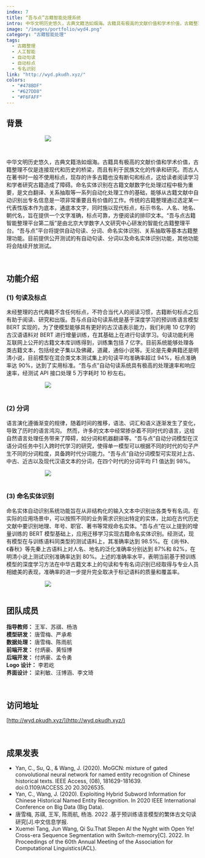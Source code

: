 ```yaml
---
index: 7
title: “吾与点”古籍智能处理系统
intro: 中华文明历史悠久，古典文籍浩如烟海。古籍具有极高的文献价值和学术价值，古籍整理不仅是连接现代和历史的桥梁，而且有利于民族文化的传承和研究。而古人在著书时一般不使用标点，现存的许多古籍也没有断句和标点，这给读者阅读学习和学者研究古籍造成了障碍。命名实体识别在古籍文献数字化处理过程中极为重要，是文白翻译、关系抽取等一系列自动化处理工作的基础，能够从古籍文献中自动识别出专名信息是一项非常重要且有价值的工作。传统的古籍整理通过选定某一代表性版本作为底本，通底本文字，同时施以现代标点，标示书名、人名、地名、朝代名，旨在提供一个文字准确，标点可靠，方便阅读的排印文本。“吾与点古籍智能整理平台第二版”是由北京大学数字人文研究中心研发的智能化古籍整理平台。
image: "/images/portfolio/wyd4.png"
category: "古籍智能处理"
tags:
  - 古籍整理
  - 人工智能
  - 自动句读
  - 自动标点
  - 专名识别
link: "http://wyd.pkudh.xyz/"
colors:
  - "#478BDF"
  - "#627DD8"
  - "#F6FAFF"
---
```


## 背景

<img style="max-width:60%;display:block;margin:0 auto 12px;" src="/images/portfolio/wyd1.png" />

<br>

中华文明历史悠久，古典文籍浩如烟海。古籍具有极高的文献价值和学术价值，古籍整理不仅是连接现代和历史的桥梁，而且有利于民族文化的传承和研究。而古人在著书时一般不使用标点，现存的许多古籍也没有断句和标点，这给读者阅读学习和学者研究古籍造成了障碍。命名实体识别在古籍文献数字化处理过程中极为重要，是文白翻译、关系抽取等一系列自动化处理工作的基础，能够从古籍文献中自动识别出专名信息是一项非常重要且有价值的工作。传统的古籍整理通过选定某一代表性版本作为底本，通底本文字，同时施以现代标点，标示书名、人名、地名、朝代名，旨在提供一个文字准确，标点可靠，方便阅读的排印文本。“吾与点古籍智能整理平台第二版”是由北京大学数字人文研究中心研发的智能化古籍整理平台。“吾与点”平台将提供自动句读、分词、命名实体识别、关系抽取等基本古籍整理功能。目前提供公开测试的有自动句读、分词以及命名实体识别功能，其他功能将会陆续开放测试。

<br>

## 功能介绍

### (1) 句读及标点

未经整理的古代典籍不含任何标点，不符合当代人的阅读习惯，古籍断句标点之后有助于阅读、研究和出版。吾与点自动句读系统是基于深度学习的预训练语言模型 BERT 实现的，为了使模型能够具有更好的古汉语表示能力，我们利用 10 亿字的古汉语语料对 BERT 进行增量训练，在其基础上在进行句读学习。句读功能利用互联网上公开的古籍文本库训练得到，训练集包括 7 亿字。目前系统能够处理各类古籍文本，包括经史子集以及佛藏，道藏，通俗小说等。无论是先秦典籍还是明清小说，目前模型在混合类文本测试集上的句读平均准确率超过 94%，标点准确率达 90%，达到了实用标准。“吾与点”自动句读系统具有极高的处理速率和响应速率，经测试 API 接口处理 5 万字耗时 10 秒左右。

<img style="max-width:60%;display:block;margin:0 auto;" src="/images/portfolio/wyd2.png" />

<br>

### (2) 分词

语言演化遵循渐变的规律，随着时间的推移，语法、词汇和语义逐渐发生了变化，导致了历时的语言鸿沟。 然而，许多的文本中经常掺杂着不同时代的语言，这给自然语言处理任务带来了障碍，如分词和机器翻译等。“吾与点”自动分词模型在汉语分词任务中引入跨时代学习的研究，使得单一模型可以根据不同的时代的句子产生不同的分词粒度，具备跨时代分词能力。“吾与点”自动分词模型可实现对上古、中古、近古以及现代汉语文本的分词，在四个时代的分词平均 F1 值达到 98%。

<img style="max-width:60%;display:block;margin:0 auto;" src="/images/portfolio/wyd3.png" />

<br>

### (3) 命名实体识别

命名实体自动识别系统功能旨在从非结构化的输入文本中识别出各类专有名词。在实际的应用场景中，可以按照不同的业务需求识别出特定的实体，比如在古代历史文献中要识别地理、年号、职官、著书等常规命名实体。“吾与点”在以上提到的增量训练的 BERT 模型基础上，应用迁移学习实现古籍命名实体识别。经测试，现有模型在与训练语料同类型的测试语料上，其准确率达到 98.5%。在《尚书》、《春秋》等先秦上古语料上对人名、地名的泛化准确率分别达到 87%和 82%，在明清小说上测试识别准确率达到 80%。上述的准确率水平，表明当前基于预训练模型的深度学习方法在中华古籍文本上的句读和专有名词识别已经取得与专业人员相媲美的表现，准确率的进一步提升完全取决于标记语料的质量和覆盖率。

<img style="max-width:60%;display:block;margin:0 auto;" src="/images/portfolio/wyd4.png" />

<br>

## 团队成员

**指导教师：** 王军、苏祺、杨浩  
**模型研发：** 唐雪梅、严承希  
**数据处理：** 唐雪梅、陈雨航  
**前端开发：** 付炳豪、黄恒博  
**后端开发：** 付炳豪、孟令勇  
**Logo 设计：** 李若屹  
**界面设计：** 梁利敏、汪博涵、李文琦

<br>

## 访问地址

[http://wyd.pkudh.xyz/](http://wyd.pkudh.xyz/)

<br>

## 成果发表

- Yan, C., Su, Q., & Wang, J. (2020). MoGCN: mixture of gated convolutional neural network for named entity recognition of Chinese historical texts. IEEE Access, (08), 181629-181639. doi:0.1109/ACCESS.20 20.3026535.
- Yan, C., Wang, J. (2020). Exploiting Hybrid Subword Information for Chinese Historical Named Entity Recognition. In 2020 IEEE International Conference on Big Data (Big Data).
- 唐雪梅, 苏祺, 王军, 陈雨航, 杨浩. 2022 .基于预训练语言模型的繁体古文句读研究[J].中文信息学报.
- Xuemei Tang, Jun Wang, Qi Su.That Slepen Al the Nyght with Open Ye! Cross-era Sequence Segmentation with Switch-memory[C]. 2022. In Proceedings of the 60th Annual Meeting of the Association for Computational Linguistics(ACL).

